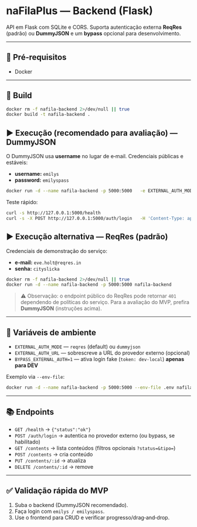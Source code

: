 # naFilaPlus — Backend (Flask)

API em Flask com SQLite e CORS. Suporta autenticação externa **ReqRes** (padrão) ou **DummyJSON** e um **bypass** opcional para desenvolvimento.

---

## 🔧 Pré‑requisitos
- Docker

---

## 🚀 Build
```bash
docker rm -f nafila-backend 2>/dev/null || true
docker build -t nafila-backend .
```

## ▶️ Execução (recomendado para avaliação) — **DummyJSON**
O DummyJSON usa **username** no lugar de e‑mail. Credenciais públicas e estáveis:
- **username:** `emilys`
- **password:** `emilyspass`

```bash
docker run -d --name nafila-backend -p 5000:5000   -e EXTERNAL_AUTH_MODE=dummyjson   nafila-backend
```

Teste rápido:
```bash
curl -s http://127.0.0.1:5000/health
curl -s -X POST http://127.0.0.1:5000/auth/login   -H 'Content-Type: application/json'   -d '{"email":"emilys","password":"emilyspass"}'
```

## ▶️ Execução alternativa — **ReqRes** (padrão)
Credenciais de demonstração do serviço:
- **e‑mail:** `eve.holt@reqres.in`
- **senha:** `cityslicka`

```bash
docker rm -f nafila-backend 2>/dev/null || true
docker run -d --name nafila-backend -p 5000:5000 nafila-backend
```

> ⚠️ Observação: o endpoint público do ReqRes pode retornar `401` dependendo de políticas do serviço. Para a avaliação do MVP, prefira **DummyJSON** (instruções acima).

---

## 🔌 Variáveis de ambiente
- `EXTERNAL_AUTH_MODE` — `reqres` (default) ou `dummyjson`
- `EXTERNAL_AUTH_URL` — sobrescreve a URL do provedor externo (opcional)
- `BYPASS_EXTERNAL_AUTH=1` — ativa login fake (`token: dev-local`) **apenas para DEV**

Exemplo via `--env-file`:
```bash
docker run -d --name nafila-backend -p 5000:5000 --env-file .env nafila-backend
```

---

## 📚 Endpoints
- `GET /health` → `{"status":"ok"}`
- `POST /auth/login` → autentica no provedor externo (ou bypass, se habilitado)
- `GET /contents` → lista conteúdos (filtros opcionais `?status=&tipo=`)
- `POST /contents` → cria conteúdo
- `PUT /contents/:id` → atualiza
- `DELETE /contents/:id` → remove

---

## ✅ Validação rápida do MVP
1. Suba o backend (DummyJSON recomendado).
2. Faça login com `emilys / emilyspass`.
3. Use o frontend para CRUD e verificar progresso/drag‑and‑drop.
